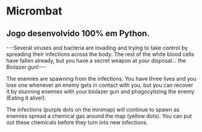 # Micrombat
## Jogo desenvolvido 100% em Python.
 
---Several viruses and bacteria are invading and trying to take control by spreading their infections across the body. The rest of the white blood cells have fallen already, but you have a secret weapon at your disposal... the Biolazer gun!---



The enemies are spawning from the infections. You have three lives and you lose one whenever an enemy gets in contact with you, but you can recover it by stunning enemies with your biolazer gun and phagocytizing the enemy (Eating it alive!).

The infections (purple dots on the minimap) will continue to spawn as enemies spread a chemical gas around the map (yellow dots). You can put out these chemicals before they turn into new infections.
